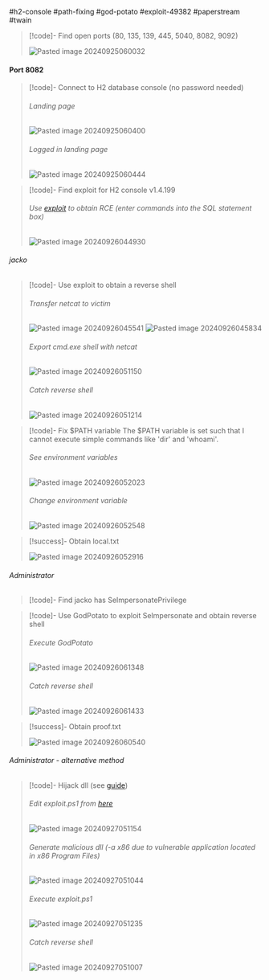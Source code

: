 #h2-console #path-fixing #god-potato #exploit-49382 #paperstream #twain

>[!code]- Find open ports (80, 135, 139, 445, 5040, 8082, 9092)
>
>![Pasted image 20240925060032](/Images/Pasted%20image%2020240925060032.png)
#### Port 8082

>[!code]- Connect to H2 database console (no password needed)
>###### Landing page
>![Pasted image 20240925060400](/Images/Pasted%20image%2020240925060400.png)
>###### Logged in landing page
>![Pasted image 20240925060444](/Images/Pasted%20image%2020240925060444.png)

>[!code]- Find exploit for H2 console v1.4.199
>###### Use [exploit](https://www.exploit-db.com/exploits/49384) to obtain RCE (enter commands into the SQL statement box)
>![Pasted image 20240926044930](/Images/Pasted%20image%2020240926044930.png)
>
###### jacko

>[!code]- Use exploit to obtain a reverse shell
>###### Transfer netcat to victim
>![Pasted image 20240926045541](/Images/Pasted%20image%2020240926045541.png)
>![Pasted image 20240926045834](/Images/Pasted%20image%2020240926045834.png)
>###### Export cmd.exe shell with netcat
>![Pasted image 20240926051150](/Images/Pasted%20image%2020240926051150.png)
>###### Catch reverse shell
>![Pasted image 20240926051214](/Images/Pasted%20image%2020240926051214.png)

>[!code]- Fix $PATH variable
>The $PATH variable is set such that I cannot execute simple commands like 'dir' and 'whoami'.
>###### See environment variables
>![Pasted image 20240926052023](/Images/Pasted%20image%2020240926052023.png)
>###### Change environment variable
>![Pasted image 20240926052548](/Images/Pasted%20image%2020240926052548.png)

>[!success]- Obtain local.txt
>
>![Pasted image 20240926052916](/Images/Pasted%20image%2020240926052916.png)
###### Administrator

>[!code]- Find jacko has SeImpersonatePrivilege

>[!code]- Use GodPotato to exploit SeImpersonate and obtain reverse shell
>###### Execute GodPotato
>![Pasted image 20240926061348](/Images/Pasted%20image%2020240926061348.png)
>###### Catch reverse shell
>![Pasted image 20240926061433](/Images/Pasted%20image%2020240926061433.png)

>[!success]- Obtain proof.txt
>
>![Pasted image 20240926060540](/Images/Pasted%20image%2020240926060540.png)
###### Administrator - alternative method

>[!code]- Hijack dll (see [guide](https://benheater.com/proving-grounds-jacko/))
>###### Edit exploit.ps1 from [here](https://www.exploit-db.com/exploits/49382)
>![Pasted image 20240927051154](/Images/Pasted%20image%2020240927051154.png)
>###### Generate malicious dll (-a x86 due to vulnerable application located in x86 Program Files)
>![Pasted image 20240927051044](/Images/Pasted%20image%2020240927051044.png)
>###### Execute exploit.ps1
>![Pasted image 20240927051235](/Images/Pasted%20image%2020240927051235.png)
>###### Catch reverse shell
>![Pasted image 20240927051007](/Images/Pasted%20image%2020240927051007.png)